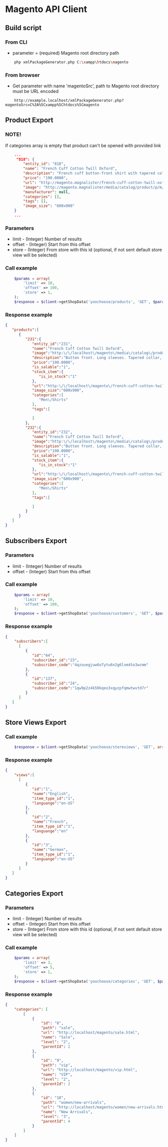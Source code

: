 # Magento API Client

## Build script

### From CLI
* parameter = (required) Magento root directory path

```sh
    php xmlPackageGenerator.php C:\xampp\htdocs\magento
```

### From browser
* Get parameter with name 'magentoSrc', path to Magento root directory must be URL encoded

```url
    http://example.localhost/xmlPackageGenerator.php?magentoSrc=C%3A%5Cxampp%5Chtdocs%5Cmagento
```

## Product Export

### NOTE!

If categories array is empty that product can't be opened with provided link

```json
    ...
     "818": {
        "entity_id": "818",
        "name": "French Cuff Cotton Twill Oxford",
        "description": "French cuff button-front shirt with tapered collar. Imported. Available in Blue and White. Cotton twill. Machine wash.",
        "price": "190.0000",
        "url": "http://magento.magnalister/french-cuff-cotton-twill-oxford-823.html",
        "image": "http://magento.magnalister/media/catalog/product/p/m/pms005a_4.jpg",
        "manufacturer": null,
        "categories": [],
        "tags": [],
        "image_size": "600x900"
    }
    ...
```

### Parameters
* limit - (Integer) Number of results
* offset - (Integer) Start from this offset
* store - (Integer) From store with this id (optional, if not sent default store view will be selected)

### Call example
```php
    $params = array(
        'limit' => 10,
        'offset' => 100,
        'store' => 1,
    );
    $response = $client->getShopData('yoochoose/products', 'GET', $params);
```

### Response example
```json
{  
   "products":[  
      {  
         "231":{
            "entity_id":"231",
            "name":"French Cuff Cotton Twill Oxford",
            "image":"http:\/\/localhost\/magento\/media\/catalog\/product\/m\/s\/msj000t_1.jpg",
            "description":"Button front. Long sleeves. Tapered collar, chest pocket, french cuffs.",
            "price":"190.0000",
            "is_salable":"1",
            "stock_item":{  
               "is_in_stock":"1"
            },
            "url":"http:\/\/localhost\/magento\/french-cuff-cotton-twill-oxford.html",
            "image_size":"600x900",
            "categories":[  
               "Men\/Shirts"
            ],
            "tags":[

            ]
         },
         "232":{
            "entity_id":"232",
            "name":"French Cuff Cotton Twill Oxford",
            "image":"http:\/\/localhost\/magento\/media\/catalog\/product\/m\/s\/msj000t_1.jpg",
            "description":"Button front. Long sleeves. Tapered collar, chest pocket, french cuffs.",
            "price":"190.0000",
            "is_salable":"1",
            "stock_item":{  
               "is_in_stock":"1"
            },
            "url":"http:\/\/localhost\/magento\/french-cuff-cotton-twill-oxford-563.html",
            "image_size":"600x900",
            "categories":[  
               "Men\/Shirts"
            ],
            "tags":[

            ]
         }
      }
   ]
}
```
## Subscribers Export

### Parameters
* limit - (Integer) Number of results
* offset - (Integer) Start from this offset

### Call example
```php
    $params = array(
        'limit' => 10,
        'offset' => 100,
    );
    $response = $client->getShopData('yoochoose/customers', 'GET', $params);
```

### Response example
```json
{
    "subscribers":[  
      [  
         {  
            "id":"64",
            "subscriber_id":"23",
            "subscriber_code":"4qzouegjuw6o7ytu6n2g6lxm4to3wcmm"
         },
         {  
            "id":"137",
            "subscriber_id":"24",
            "subscriber_code":"1qw9p2z4k50kqeo3xqyzpfqmwtwvtd7r"
         }
      ]
   ]
}
```
## Store Views Export

### Call example
```php
    $response = $client->getShopData('yoochoose/storeviews', 'GET', array());
```

### Response example
```json
{
    "views":[  
      [  
         {  
            "id":"1",
            "name":"English",
            "item_type_id":"1",
            "languange":"en-US"
         },
         {  
            "id":"2",
            "name":"French",
            "item_type_id":"1",
            "languange":"en"
         },
         {  
            "id":"3",
            "name":"German",
            "item_type_id":"1",
            "languange":"en-US"
         }
      ]
   ]
}
```

## Categories Export

### Parameters
* limit - (Integer) Number of results
* offset - (Integer) Start from this offset
* store - (Integer) From store with this id (optional, if not sent default store view will be selected)

### Call example
```php
    $params = array(
        'limit' => 3,
        'offset' => 5,
        'store' => 1,
    );
    $response = $client->getShopData('yoochoose/categories', 'GET', $params);
```

### Response example
```json
{
    "categories": [
        [
            {
                "id": "8",
                "path": "sale",
                "url": "http://localhost/magento/sale.html",
                "name": "Sale",
                "level": "2",
                "parentId": 2
            },
            {
                "id": "9",
                "path": "vip",
                "url": "http://localhost/magento/vip.html",
                "name": "VIP",
                "level": "2",
                "parentId": 2
            },
            {
                "id": "10",
                "path": "women/new-arrivals",
                "url": "http://localhost/magento/women/new-arrivals.html",
                "name": "New Arrivals",
                "level": "3",
                "parentId": 4
            }
        ]
    ]
}
```
